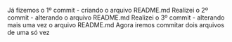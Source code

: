 Já fizemos o 1º commit - criando o arquivo README.md
Realizei o 2º commit - alterando o arquivo README.md
Realizei o 3º commit - alterando mais uma vez o arquivo README.md
Agora iremos commitar dois arquivos de uma só vez
